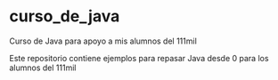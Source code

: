 # curso_de_java
Curso de Java para apoyo a mis alumnos del 111mil

Este repositorio contiene ejemplos para repasar Java desde 0 para los alumnos del 111mil
